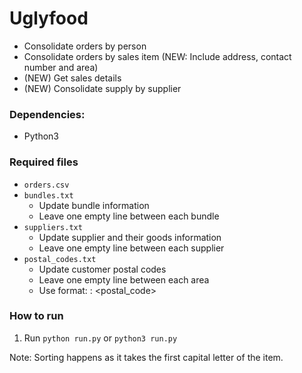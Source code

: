 # Uglyfood

- Consolidate orders by person
- Consolidate orders by sales item (NEW: Include address, contact number and area)
- (NEW) Get sales details
- (NEW) Consolidate supply by supplier

### Dependencies: 
- Python3

### Required files
* `orders.csv`
* `bundles.txt` 
    - Update bundle information
    - Leave one empty line between each bundle
* `suppliers.txt`
    - Update supplier and their goods information
    - Leave one empty line between each supplier
* `postal_codes.txt`
    - Update customer postal codes
    - Leave one empty line between each area
    - Use format: <name>: <postal_code>

### How to run
1. Run `python run.py` or `python3 run.py`


Note: Sorting happens as it takes the first capital letter of the item. 
